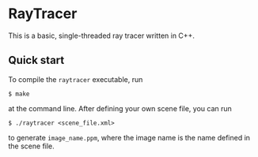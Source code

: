 # RayTracer
This is a basic, single-threaded ray tracer written in C++. 

## Quick start

To compile the `raytracer` executable, run
```
$ make
```
at the command line. After defining your own scene file, you can run

```
$ ./raytracer <scene_file.xml>
```
to generate `image_name.ppm`, where the image name is the name defined in the scene file.
